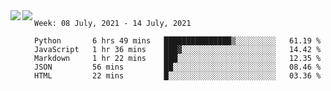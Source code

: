 <a href="https://github.com/anuraghazra/github-readme-stats">
  <img align="left" src="https://github-readme-stats.vercel.app/api?username=Tanesan&count_private=true&show_icons=true" />
</a>
<a href="https://github.com/anuraghazra/github-readme-stats">
  <img align="left" src="https://github-readme-stats.vercel.app/api/top-langs/?username=Tanesan" />
</a>

<!--START_SECTION:waka-->
```text
Week: 08 July, 2021 - 14 July, 2021

Python       6 hrs 49 mins   ███████████████▒░░░░░░░░░   61.19 % 
JavaScript   1 hr 36 mins    ███▓░░░░░░░░░░░░░░░░░░░░░   14.42 % 
Markdown     1 hr 22 mins    ███░░░░░░░░░░░░░░░░░░░░░░   12.35 % 
JSON         56 mins         ██░░░░░░░░░░░░░░░░░░░░░░░   08.46 % 
HTML         22 mins         █░░░░░░░░░░░░░░░░░░░░░░░░   03.36 % 
```
<!--END_SECTION:waka-->
